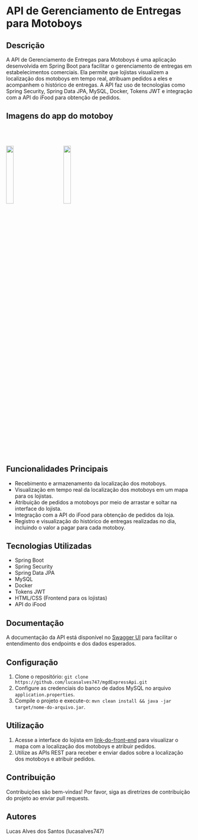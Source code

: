   <h1>API de Gerenciamento de Entregas para Motoboys</h1>

  <h2>Descrição</h2>
  <p>A API de Gerenciamento de Entregas para Motoboys é uma aplicação desenvolvida em Spring Boot para facilitar o gerenciamento de entregas em estabelecimentos comerciais. Ela permite que lojistas visualizem a localização dos motoboys em tempo real, atribuam pedidos a eles e acompanhem o histórico de entregas. A API faz uso de tecnologias como Spring Security, Spring Data JPA, MySQL, Docker, Tokens JWT e integração com a API do iFood para obtenção de pedidos.</p>

  <h2>Imagens do app do motoboy</h2>
  <div style="display:inline;">
      <img src="src/main/java/br/com/api/mgdexpress/MGD/EXPRESS/site/page/Imagem do WhatsApp de 2024-06-06 à(s) 23.23.11_4a9b8b67.jpg" style="heigth:20%;width:20%;">
      <img src="src/main/java/br/com/api/mgdexpress/MGD/EXPRESS/site/page/Imagem do WhatsApp de 2024-06-06 à(s) 23.23.11_4a9b8b67.jpg" style="heigth:20%;width:20%;margin:50px">
   </div>
  <h2>Funcionalidades Principais</h2>
  <ul>
    <li>Recebimento e armazenamento da localização dos motoboys.</li>
    <li>Visualização em tempo real da localização dos motoboys em um mapa para os lojistas.</li>
    <li>Atribuição de pedidos a motoboys por meio de arrastar e soltar na interface do lojista.</li>
    <li>Integração com a API do iFood para obtenção de pedidos da loja.</li>
    <li>Registro e visualização do histórico de entregas realizadas no dia, incluindo o valor a pagar para cada motoboy.</li>
  </ul>

  <h2>Tecnologias Utilizadas</h2>
  <ul>
    <li>Spring Boot</li>
    <li>Spring Security</li>
    <li>Spring Data JPA</li>
    <li>MySQL</li>
    <li>Docker</li>
    <li>Tokens JWT</li>
    <li>HTML/CSS (Frontend para os lojistas)</li>
    <li>API do iFood</li>
  </ul>

  <h2>Documentação</h2>
  <p>A documentação da API está disponível no <a href="https://mgdexpress-production-bdc8.up.railway.app/swagger-ui/index.html#/">Swagger UI</a> para facilitar o entendimento dos endpoints e dos dados esperados.</p>

  <h2>Configuração</h2>
  <ol>
    <li>Clone o repositório: <code>git clone https://github.com/lucasalves747/mgdExpressApi.git</code></li>
    <li>Configure as credenciais do banco de dados MySQL no arquivo <code>application.properties</code>.</li>
    <li>Compile o projeto e execute-o: <code>mvn clean install && java -jar target/nome-do-arquivo.jar</code>.</li>
  </ol>

  <h2>Utilização</h2>
  <ol>
    <li>Acesse a interface do lojista em <a href="link-do-front-end">link-do-front-end</a> para visualizar o mapa com a localização dos motoboys e atribuir pedidos.</li>
    <li>Utilize as APIs REST para receber e enviar dados sobre a localização dos motoboys e atribuir pedidos.</li>
  </ol>

  <h2>Contribuição</h2>
  <p>Contribuições são bem-vindas! Por favor, siga as diretrizes de contribuição do projeto ao enviar pull requests.</p>

  <h2>Autores</h2>
  <p>Lucas Alves dos Santos (lucasalves747)</p>

  
